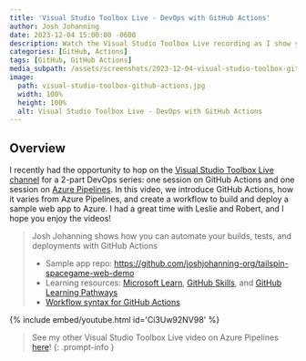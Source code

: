 ```yaml
---
title: 'Visual Studio Toolbox Live - DevOps with GitHub Actions'
author: Josh Johanning
date: 2023-12-04 15:00:00 -0600
description: Watch the Visual Studio Toolbox Live recording as I show you how you can automate your builds, tests, and deployments with GitHub Actions
categories: [GitHub, Actions]
tags: [GitHub, GitHub Actions]
media_subpath: /assets/screenshots/2023-12-04-visual-studio-toolbox-github-actions
image:
  path: visual-studio-toolbox-github-actions.jpg
  width: 100%
  height: 100%
  alt: Visual Studio Toolbox Live - DevOps with GitHub Actions
---
```


## Overview

I recently had the opportunity to hop on the [Visual Studio Toolbox Live channel](https://www.youtube.com/@visualstudio/streams) for a 2-part DevOps series: one session on GitHub Actions and one session on [Azure Pipelines](/posts/visual-studio-toolbox-azure-pipelines/). In this video, we introduce GitHub Actions, how it varies from Azure Pipelines, and create a workflow to build and deploy a sample web app to Azure. I had a great time with Leslie and Robert, and I hope you enjoy the videos!

> Josh Johanning shows how you can automate your builds, tests, and deployments with GitHub Actions
>
> - Sample app repo: https://github.com/joshjohanning-org/tailspin-spacegame-web-demo
> - Learning resources: [Microsoft Learn](https://learn.microsoft.com/en-us/training/browse/?terms=github&resource_type=learning%20path), [GitHub Skills](https://skills.github.com/#automate-workflows-with-github-actions), and [GitHub Learning Pathways](https://resources.github.com/learn/pathways/automation/) 
> - [Workflow syntax for GitHub Actions](https://docs.github.com/en/actions/using-workflows/workflow-syntax-for-github-actions#about-yaml-syntax-for-workflows)

{% include embed/youtube.html id='Ci3Uw92NV98' %}

> See my other Visual Studio Toolbox Live video on Azure Pipelines [here](/posts/visual-studio-toolbox-azure-pipelines/)!
{: .prompt-info }
